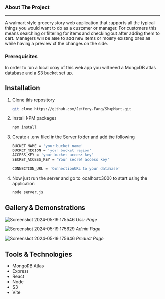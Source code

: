 <h3>
    About The Project
</h3>

---
A walmart style grocery story web application that supports all the typical things you would want to do as a customer or manager. For customers this means searching or filtering for items and checking out after adding them to cart. Managers will be able to add new items or modify existing ones all while having a preview of the changes on the side.

### Prerequisites
In order to run a local copy of this web app you will need a MongoDB atlas database and a S3 bucket set up.

## Installation

1. Clone this repository
    ```sh
    git clone https://github.com/Jeffery-Fang/ShopMart.git
    ```

2. Install NPM packages
    ```sh
    npm install
    ```

3. Create a .env filed in the Server folder and add the following
    ```sh
    BUCKET_NAME = 'your bucket name'
    BUCKET_REGION = 'your bucket region'
    ACCESS_KEY = 'your bucket access key'
    SECRET_ACCESS_KEY = 'Your secret access key'

    CONNECTION_URL = 'ConnectionURL to your database'

    ```

4. Now just run the server and go to localhost:3000 to start using the application
    ```sh
    node server.js
    ```

## Gallery & Demonstrations
![Screenshot 2024-05-19 175546](https://github.com/Jeffery-Fang/ShopMart/assets/126544955/283a3e42-8d74-44db-b849-f68e9fe0f4bc)
*User Page*

![Screenshot 2024-05-19 175629](https://github.com/Jeffery-Fang/ShopMart/assets/126544955/f118eabb-61d5-4cc6-9f90-2e0324d80cd5)
*Admin Page*

![Screenshot 2024-05-19 175646](https://github.com/Jeffery-Fang/ShopMart/assets/126544955/7dcac554-4712-4c50-ba63-32a45bb01207)
*Product Page*

## Tools & Technologies

- MongoDB Atlas
- Express
- React
- Node
- S3
- Vite







